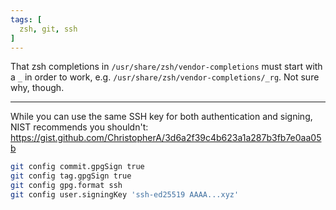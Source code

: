 ```yaml
---
tags: [
  zsh, git, ssh
]
---
```


That zsh completions in `/usr/share/zsh/vendor-completions` must start with a `_` in order to work, e.g. `/usr/share/zsh/vendor-completions/_rg`. Not sure why, though.

---

While you can use the same SSH key for both authentication and signing, NIST recommends you shouldn't: https://gist.github.com/ChristopherA/3d6a2f39c4b623a1a287b3fb7e0aa05b

```sh
git config commit.gpgSign true
git config tag.gpgSign true
git config gpg.format ssh
git config user.signingKey 'ssh-ed25519 AAAA...xyz'
```

